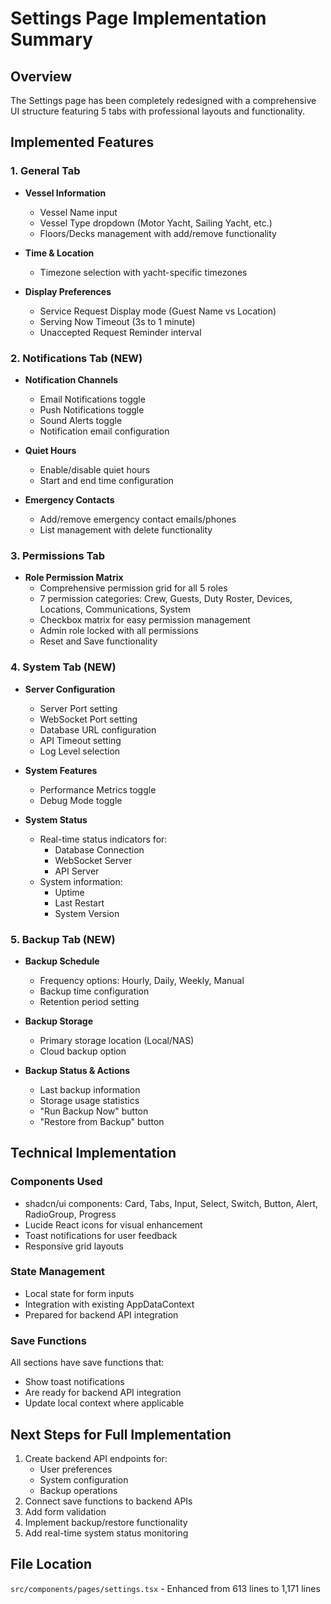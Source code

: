 # Settings Page Implementation Summary

## Overview
The Settings page has been completely redesigned with a comprehensive UI structure featuring 5 tabs with professional layouts and functionality.

## Implemented Features

### 1. General Tab
- **Vessel Information**
  - Vessel Name input
  - Vessel Type dropdown (Motor Yacht, Sailing Yacht, etc.)
  - Floors/Decks management with add/remove functionality
  
- **Time & Location**
  - Timezone selection with yacht-specific timezones
  
- **Display Preferences**
  - Service Request Display mode (Guest Name vs Location)
  - Serving Now Timeout (3s to 1 minute)
  - Unaccepted Request Reminder interval

### 2. Notifications Tab (NEW)
- **Notification Channels**
  - Email Notifications toggle
  - Push Notifications toggle
  - Sound Alerts toggle
  - Notification email configuration
  
- **Quiet Hours**
  - Enable/disable quiet hours
  - Start and end time configuration
  
- **Emergency Contacts**
  - Add/remove emergency contact emails/phones
  - List management with delete functionality

### 3. Permissions Tab
- **Role Permission Matrix**
  - Comprehensive permission grid for all 5 roles
  - 7 permission categories: Crew, Guests, Duty Roster, Devices, Locations, Communications, System
  - Checkbox matrix for easy permission management
  - Admin role locked with all permissions
  - Reset and Save functionality

### 4. System Tab (NEW)
- **Server Configuration**
  - Server Port setting
  - WebSocket Port setting
  - Database URL configuration
  - API Timeout setting
  - Log Level selection
  
- **System Features**
  - Performance Metrics toggle
  - Debug Mode toggle
  
- **System Status**
  - Real-time status indicators for:
    - Database Connection
    - WebSocket Server
    - API Server
  - System information:
    - Uptime
    - Last Restart
    - System Version

### 5. Backup Tab (NEW)
- **Backup Schedule**
  - Frequency options: Hourly, Daily, Weekly, Manual
  - Backup time configuration
  - Retention period setting
  
- **Backup Storage**
  - Primary storage location (Local/NAS)
  - Cloud backup option
  
- **Backup Status & Actions**
  - Last backup information
  - Storage usage statistics
  - "Run Backup Now" button
  - "Restore from Backup" button

## Technical Implementation

### Components Used
- shadcn/ui components: Card, Tabs, Input, Select, Switch, Button, Alert, RadioGroup, Progress
- Lucide React icons for visual enhancement
- Toast notifications for user feedback
- Responsive grid layouts

### State Management
- Local state for form inputs
- Integration with existing AppDataContext
- Prepared for backend API integration

### Save Functions
All sections have save functions that:
- Show toast notifications
- Are ready for backend API integration
- Update local context where applicable

## Next Steps for Full Implementation
1. Create backend API endpoints for:
   - User preferences
   - System configuration
   - Backup operations
2. Connect save functions to backend APIs
3. Add form validation
4. Implement backup/restore functionality
5. Add real-time system status monitoring

## File Location
`src/components/pages/settings.tsx` - Enhanced from 613 lines to 1,171 lines